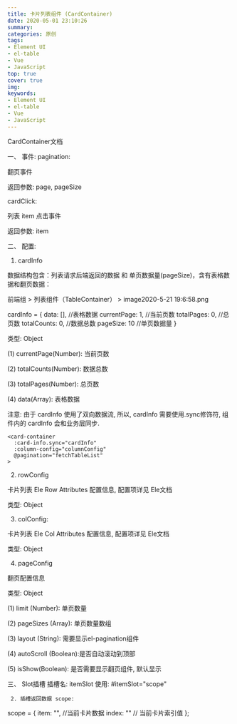 ```yaml
---
title: 卡片列表组件 (CardContainer)
date: 2020-05-01 23:10:26
summary: 
categories: 原创
tags:
- Element UI
- el-table
- Vue
- JavaScript
top: true
cover: true
img:
keywords:
- Element UI
- el-table
- Vue
- JavaScript
---
```


CardContainer文档


一、 事件:
pagination:

翻页事件

返回参数: page, pageSize

cardClick:

列表 item 点击事件

返回参数: item

二、 配置:
1. cardInfo

数据结构包含：列表请求后端返回的数据 和 单页数据量(pageSize)，含有表格数据和翻页数据：

 前端组 > 列表组件（TableContainer） > image2020-5-21 19:6:58.png

cardInfo = {
   data: [], //表格数据
   currentPage: 1, //当前页数
   totalPages: 0, //总页数
   totalCounts: 0,  //数据总数
   pageSize: 10	//单页数据量
}


类型: Object

(1) currentPage(Number): 当前页数

(2) totalCounts(Number): 数据总数

(3) totalPages(Number): 总页数

(4) data(Array): 表格数据

注意: 由于 cardInfo 使用了双向数据流, 所以, cardInfo 需要使用.sync修饰符, 组件内的 cardInfo 会和业务层同步.



 	<card-container
      :card-info.sync="cardInfo"
      :column-config="columnConfig"
      @pagination="fetchTableList"
    >



2. rowConfig

卡片列表 Ele Row Attributes 配置信息,  配置项详见 Ele文档

类型: Object

3. colConfig:

卡片列表 Ele Col Attributes 配置信息,  配置项详见 Ele文档

类型: Object

4.   pageConfig

翻页配置信息

类型: Object

(1)     limit (Number): 单页数量

(2)     pageSizes (Array): 单页数量数组

(3)     layout (String): 需要显示el-pagination组件

(4)     autoScroll (Boolean):是否自动滚动到顶部

(5)     isShow(Boolean): 是否需要显示翻页组件, 默认显示

三、 Slot插槽
插槽名: itemSlot
使用: #itemSlot="scope"

     2. 插槽返回数据 scope:



scope = {
  item: "", //当前卡片数据
  index: "" // 当前卡片索引值
};







